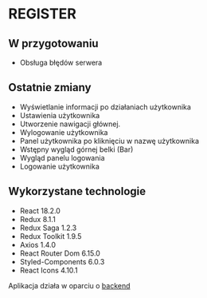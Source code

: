 # REGISTER

## W przygotowaniu

- Obsługa błędów serwera

## Ostatnie zmiany

- Wyświetlanie informacji po działaniach użytkownika
- Ustawienia użytkownika
- Utworzenie nawigacji głównej.
- Wylogowanie użytkownika
- Panel użytkownika po kliknięciu w nazwę użytkownika
- Wstępny wygląd górnej belki (Bar)
- Wygląd panelu logowania
- Logowanie użytkownika

## Wykorzystane technologie

- React 18.2.0
- Redux 8.1.1
- Redux Saga 1.2.3
- Redux Toolkit 1.9.5
- Axios 1.4.0
- React Router Dom 6.15.0
- Styled-Components 6.0.3
- React Icons 4.10.1

Aplikacja działa w oparciu o [backend](https://github.com/Maciej86/register-backend)
